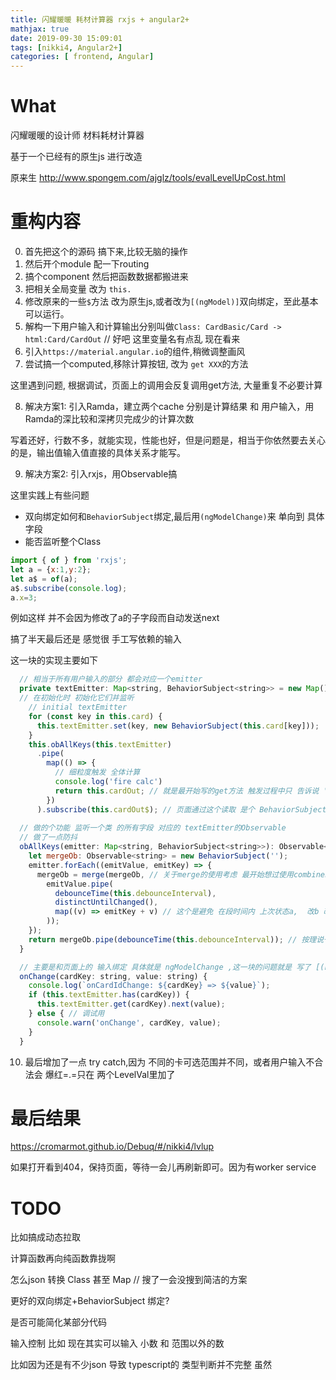 ```yaml
---
title: 闪耀暖暖 耗材计算器 rxjs + angular2+
mathjax: true
date: 2019-09-30 15:09:01
tags: [nikki4, Angular2+]
categories: [ frontend, Angular]
---
```


# What

闪耀暖暖的设计师 材料耗材计算器

基于一个已经有的原生js 进行改造

原来生 http://www.spongem.com/ajglz/tools/evalLevelUpCost.html

# 重构内容

0. 首先把这个的源码 搞下来,比较无脑的操作
1. 然后开个module 配一下routing
2. 搞个component 然后把函数数据都搬进来
3. 把相关全局变量 改为 `this.`
4. 修改原来的一些`$`方法 改为原生js,或者改为`[(ngModel)]`双向绑定，至此基本可以运行。
5. 解构一下用户输入和计算输出分别叫做`Class: CardBasic/Card -> html:Card/CardOut` // 好吧 这里变量名有点乱 现在看来
6. 引入`https://material.angular.io`的组件,稍微调整画风
7. 尝试搞一个computed,移除计算按钮, 改为 `get XXX`的方法

这里遇到问题, 根据调试，页面上的调用会反复调用get方法, 大量重复不必要计算

8. 解决方案1: 引入Ramda，建立两个cache 分别是计算结果 和 用户输入，用 Ramda的深比较和深拷贝完成少的计算次数

写着还好，行数不多，就能实现，性能也好，但是问题是，相当于你依然要去关心的是，输出值输入值直接的具体关系才能写。

9. 解决方案2: 引入rxjs，用Observable搞

这里实践上有些问题

* 双向绑定如何和`BehaviorSubject`绑定,最后用`(ngModelChange)`来 单向到 具体字段
* 能否监听整个Class

```js
import { of } from 'rxjs';
let a = {x:1,y:2};
let a$ = of(a);
a$.subscribe(console.log);
a.x=3;
```

例如这样 并不会因为修改了a的子字段而自动发送next

搞了半天最后还是 感觉很 手工写依赖的输入

这一块的实现主要如下


```js
  // 相当于所有用户输入的部分 都会对应一个emitter
  private textEmitter: Map<string, BehaviorSubject<string>> = new Map();
  // 在初始化时 初始化它们并监听
    // initial textEmitter
    for (const key in this.card) {
      this.textEmitter.set(key, new BehaviorSubject(this.card[key]));
    }
    this.obAllKeys(this.textEmitter)
      .pipe(
        map(() => {
          // 细粒度触发 全体计算
          console.log('fire calc')
          return this.cardOut; // 就是最开始写的get方法 触发过程中只 告诉说 '哎!我变了!' 即可
        })
      ).subscribe(this.cardOut$); // 页面通过这个读取 是个 BehaviorSubject
  
  // 做的个功能 监听一个类 的所有字段 对应的 textEmitter的Observable
  // 做了一点防抖
  obAllKeys(emitter: Map<string, BehaviorSubject<string>>): Observable<string> {
    let mergeOb: Observable<string> = new BehaviorSubject('');
    emitter.forEach((emitValue, emitKey) => {
      mergeOb = merge(mergeOb, // 关于merge的使用考虑 最开始想过使用combineLatest 但是 问题是 我明明可以直接通过 页面双向绑定拿到 用户输入,所以其实只需要一个变更通知即可，再另一个 combineLatest感觉要配上flat 才能 自动 绑定所有key,不然是手写的所有key,而对应的下标再反向生成 对象,表示 是不是有更好的方法 没学到没搜到
        emitValue.pipe(
          debounceTime(this.debounceInterval),
          distinctUntilChanged(),
          map((v) => emitKey + v) // 这个是避免 在段时间内 上次状态a,  改b 改a 改回最初的a 这样就不会触发改变
        ));
    });
    return mergeOb.pipe(debounceTime(this.debounceInterval)); // 按理说一次只会改动一个  这个是初次进入时 会有多个 当然 combineLatest 不会有这个问题
  }

  // 主要是和页面上的 输入绑定 具体就是 ngModelChange ,这一块的问题就是 写了 [(ngModel)] 又写了一遍这个绑定 光是key就要写两遍 还是字符串没法保证正确 靠的是下面的 调试强行保证部分
  onChange(cardKey: string, value: string) {
    console.log(`onCardIdChange: ${cardKey} => ${value}`);
    if (this.textEmitter.has(cardKey)) {
      this.textEmitter.get(cardKey).next(value);
    } else { // 调试用
      console.warn('onChange', cardKey, value);
    }
  }
```

10. 最后增加了一点 try catch,因为 不同的卡可选范围并不同，或者用户输入不合法会 爆红=.=只在 两个LevelVal里加了

# 最后结果

https://cromarmot.github.io/Debuq/#/nikki4/lvlup

如果打开看到404，保持页面，等待一会儿再刷新即可。因为有worker service

# TODO

比如搞成动态拉取

计算函数再向纯函数靠拢啊

怎么json 转换 Class 甚至 Map // 搜了一会没搜到简洁的方案

更好的双向绑定+BehaviorSubject 绑定?

是否可能简化某部分代码

输入控制 比如 现在其实可以输入 小数 和 范围以外的数

比如因为还是有不少json 导致 typescript的 类型判断并不完整 虽然

